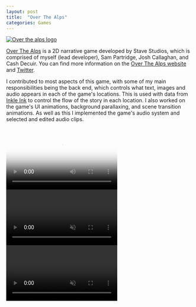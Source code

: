 ```yaml
---
layout: post
title:  "Over The Alps"
categories: Games
---
```


<a href="{{site.url}}/games/2018/07/24/over-the-alps.html"><img src="{{site.url}}/assets/img/otaScreenshot1.jpg" alt="Over the alps logo"/></a>

<!-- <a href="{{site.url}}/games/2018/07/24/over-the-alps.html">
  <video autoplay loop muted playsinline poster="{{site.url}}/assets/img/otaScreenshot1.jpg">
    <source src="{{site.url}}/assets/video/OTALogoSnow.mp4" type="video/mp4">
  </video>
</a> -->

<a href="https://overthealpsgame.com/" target="blank">Over The Alps</a> is a 2D narrative game developed by Stave Studios, which is comprised of myself (lead developer), Sam Partridge, Josh Callaghan, and Cash Decuir. You can find more information on the <a href="https://overthealpsgame.com/" target="blank">Over The Alps website</a> and <a href="https://twitter.com/overthealpsgame" target="blank">Twitter</a>. 

I contributed to most aspects of this game, with some of my main responsibilities being the back end, which controls what text, images and audio appears in each of the game's locations. This is used with data from <a href="https://www.inklestudios.com/ink/" target="blank"> Inkle Ink</a> to control the flow of the story in each location. I also worked on the game's UI animations, background parallaxing, and scene transition animations. As well as this I implemented the game's audio system and selected and edited audio clips.

<br>

<video controls poster="{{site.url}}/assets/img/otaVideoStart.jpg">
  <source src="{{site.url}}/assets/video/Over The Alps Gameplay Trailer.mp4" type="video/mp4">
</video>

<br>

<video autoplay loop muted playsinline>
  <source src="{{site.url}}/assets/video/ota2.mp4" type="video/mp4">
</video>

<br>

<video autoplay loop muted playsinline>
  <source src="{{site.url}}/assets/video/ota4.mp4" type="video/mp4">
</video>
